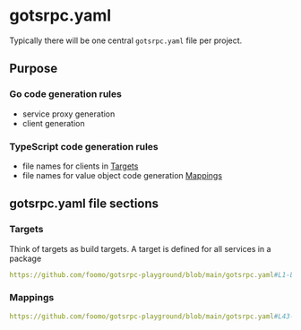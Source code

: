 # gotsrpc.yaml

Typically there will be one central `gotsrpc.yaml` file per project. 

## Purpose

### Go code generation rules

- service proxy generation
- client generation

### TypeScript code generation rules

- file names for clients in [Targets](#targets)
- file names for value object code generation [Mappings](#mappings)

## gotsrpc.yaml file sections

### Targets

Think of targets as build targets. A target is defined for all services in a package

```yml reference title="playground gotspc.yaml"
https://github.com/foomo/gotsrpc-playground/blob/main/gotsrpc.yaml#L1-L16
```

### Mappings

```yml reference title="playground gotspc.yaml"
https://github.com/foomo/gotsrpc-playground/blob/main/gotsrpc.yaml#L43-L46
```
